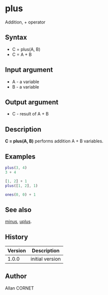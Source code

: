 # plus

Addition, + operator

## Syntax

- C = plus(A, B)
- C = A + B

## Input argument

- A - a variable
- B - a variable

## Output argument

- C - result of A + B

## Description

  <p><b>C = plus(A, B)</b> performs addition A + B variables.</p>

## Examples

```matlab
plus(3, 4)
3 + 4
```

```matlab
[1, 2] + 1
plus([1, 2], 1)
```

```matlab
ones(0, 0) + 1
```

## See also

[minus](minus.md), [uplus](uplus.md).

## History

| Version | Description     |
| ------- | --------------- |
| 1.0.0   | initial version |

## Author

Allan CORNET
